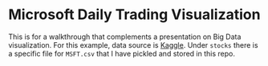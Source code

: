 # Microsoft Daily Trading Visualization 

This is for a walkthrough that complements a presentation on Big Data visualization. For this example, data source is [Kaggle](https://www.kaggle.com/jacksoncrow/stock-market-dataset). Under `stocks` there is a specific file for `MSFT.csv` that I have pickled and stored in this repo.